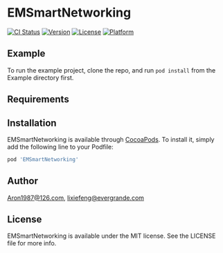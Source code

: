 # EMSmartNetworking

[![CI Status](https://img.shields.io/travis/Aron1987@126.com/EMSmartNetworking.svg?style=flat)](https://travis-ci.org/Aron1987@126.com/EMSmartNetworking)
[![Version](https://img.shields.io/cocoapods/v/EMSmartNetworking.svg?style=flat)](https://cocoapods.org/pods/EMSmartNetworking)
[![License](https://img.shields.io/cocoapods/l/EMSmartNetworking.svg?style=flat)](https://cocoapods.org/pods/EMSmartNetworking)
[![Platform](https://img.shields.io/cocoapods/p/EMSmartNetworking.svg?style=flat)](https://cocoapods.org/pods/EMSmartNetworking)

## Example

To run the example project, clone the repo, and run `pod install` from the Example directory first.

## Requirements

## Installation

EMSmartNetworking is available through [CocoaPods](https://cocoapods.org). To install
it, simply add the following line to your Podfile:

```ruby
pod 'EMSmartNetworking'
```

## Author

Aron1987@126.com, lixiefeng@evergrande.com

## License

EMSmartNetworking is available under the MIT license. See the LICENSE file for more info.
